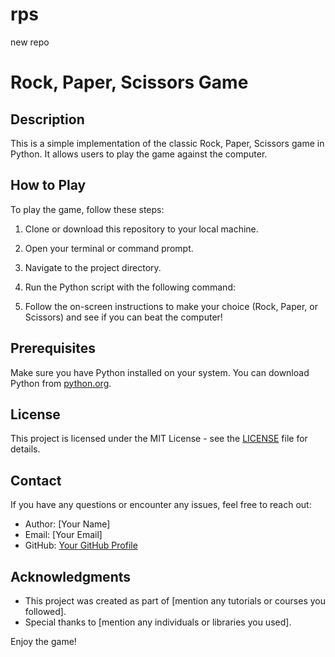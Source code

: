 # rps
new repo
# Rock, Paper, Scissors Game

## Description

This is a simple implementation of the classic Rock, Paper, Scissors game in Python. It allows users to play the game against the computer.

## How to Play

To play the game, follow these steps:

1. Clone or download this repository to your local machine.

2. Open your terminal or command prompt.

3. Navigate to the project directory.

4. Run the Python script with the following command:

5. Follow the on-screen instructions to make your choice (Rock, Paper, or Scissors) and see if you can beat the computer!

## Prerequisites

Make sure you have Python installed on your system. You can download Python from [python.org](https://www.python.org/downloads/).

## License

This project is licensed under the MIT License - see the [LICENSE](LICENSE) file for details.

## Contact

If you have any questions or encounter any issues, feel free to reach out:

- Author: [Your Name]
- Email: [Your Email]
- GitHub: [Your GitHub Profile](https://github.com/yourusername)

## Acknowledgments

- This project was created as part of [mention any tutorials or courses you followed].
- Special thanks to [mention any individuals or libraries you used].

Enjoy the game!

